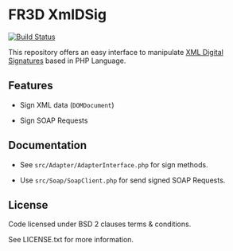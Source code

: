 # FR3D XmlDSig

[![Build Status](https://secure.travis-ci.org/Maks3w/xmldsig.png?branch=master)](http://travis-ci.org/Maks3w/xmldsig)

This repository offers an easy interface to manipulate [XML Digital Signatures](http://www.w3.org/TR/xmldsig-core/)
based in PHP Language.

## Features

  - Sign XML data (`DOMDocument`)

  - Sign SOAP Requests

## Documentation

  - See `src/Adapter/AdapterInterface.php` for sign methods.

  - Use `src/Soap/SoapClient.php` for send signed SOAP Requests.

## License

  Code licensed under BSD 2 clauses terms & conditions.

  See LICENSE.txt for more information.
